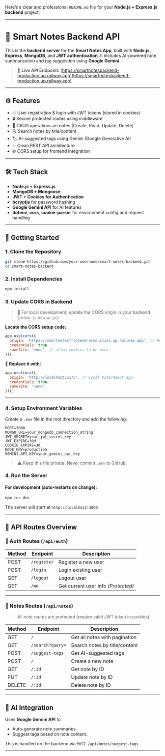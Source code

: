 Here’s a clear and professional `README.md` file for your **Node.js + Express.js backend** project:

---

# 🧠 Smart Notes Backend API

This is the **backend server** for the **Smart Notes App**, built with **Node.js**, **Express**, **MongoDB**, and **JWT authentication**. It includes AI-powered note summarization and tag suggestion using **Google Gemini**.

> 🔗 **Live API Endpoint:**
> [https://smartnotesbackend-production.up.railway.app](https://smartnotesbackend-production.up.railway.app)

---

## ⚙️ Features

* ✅ User registration & login with JWT tokens (stored in cookies)
* 🔒 Secure protected routes using middleware
* 📓 CRUD operations on notes (Create, Read, Update, Delete)
* 🔍 Search notes by title/content
* 🏷️ AI-suggested tags using Gemini (Google Generative AI)
* ✨ Clean REST API architecture
* 🌐 CORS setup for frontend integration

---

## 🛠️ Tech Stack

* **Node.js + Express.js**
* **MongoDB + Mongoose**
* **JWT + Cookies for Authentication**
* **bcryptjs** for password hashing
* **Google Gemini API** for AI features
* **dotenv**, **cors**, **cookie-parser** for environment config and request handling

---

## 🚀 Getting Started

### 1. Clone the Repository

```bash
git clone https://github.com/your-username/smart-notes-backend.git
cd smart-notes-backend
```

### 2. Install Dependencies

```bash
npm install
```

### 3. Update CORS in Backend  

> 🔄 For local development, update the CORS origin in your backend (`index.js` or `app.js`):  

**Locate the CORS setup code:**  

```js
app.use(cors({
  origin: 'https://smartnotesfrontend-production.up.railway.app', // React app origin
  credentials: true,
  sameSite: 'none', // allow cookies to be sent
}));
```

**🔁 Replace it with:**

```js
app.use(cors({
  origin: 'http://localhost:5173', // Local Vite/React app
  credentials: true,
  sameSite: 'none',
}));
```

---

### 4. Setup Environment Variables

Create a `.env` file in the root directory and add the following:

```env
PORT=3000
MONGO_URI=your_mongodb_connection_string
JWT_SECRET=your_jwt_secret_key
JWT_EXPIRE=30d
COOKIE_EXPIRE=30
NODE_ENV=production
GEMINI_API_KEY=your_gemini_api_key
```

> ⚠️ Keep this file private. Never commit `.env` to GitHub.

### 4. Run the Server

#### For development (auto-restarts on change):

```bash
npm run dev
```

The server will start at `http://localhost:3000`

---

## 📡 API Routes Overview

### 🔐 Auth Routes (`/api/auth`)

| Method | Endpoint    | Description                         |
| ------ | ----------- | ----------------------------------- |
| POST   | `/register` | Register a new user                 |
| POST   | `/login`    | Login existing user                 |
| GET    | `/logout`   | Logout user                         |
| GET    | `/me`       | Get current user info *(Protected)* |

---

### 📓 Notes Routes (`/api/notes`)

> All note routes are protected (require valid JWT token in cookies).

| Method | Endpoint         | Description                   |
| ------ | ---------------- | ----------------------------- |
| GET    | `/`              | Get all notes with pagination |
| GET    | `/search?query=` | Search notes by title/content |
| POST   | `/suggest-tags`  | Get AI-suggested tags         |
| POST   | `/`              | Create a new note             |
| GET    | `/:id`           | Get note by ID                |
| PUT    | `/:id`           | Update note by ID             |
| DELETE | `/:id`           | Delete note by ID             |

---

## 🧠 AI Integration

Uses **Google Gemini API** to:

* Auto-generate note summaries.
* Suggest tags based on note content.

This is handled on the backend via `POST /api/notes/suggest-tags`.

---
